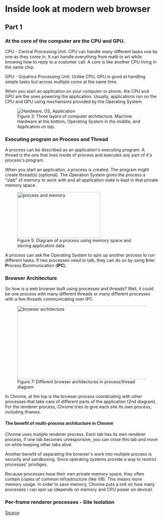# Inside look at modern web browser

## Part 1

### At the core of the computer are the CPU and GPU.

CPU - Central Processing Unit. CPU can handle many different tasks one by one as they come in. It can handle everything from math to art while knowing how to reply to a customer call. A core is like another CPU living in the same chip.

GPU - Grpahics Processing Unit. Unlike CPU, GPU is good at handling simple tasks but across multiple cores at the same time.

When you start an application on your computer or phone, the CPU and GPU are the ones powering the application. Usually, applications run on the CPU and GPU using mechanisms provided by the Operating System.

<figure><img src="https://wd.imgix.net/image/T4FyVKpzu4WKF1kBNvXepbi08t52/9M8aKlSl3207o9C3QVVp.png?auto=format" loading="lazy" decoding="async" alt="Hardware, OS, Application"><figcaption>Figure 3: Three layers of computer architecture. Machine Hardware at the bottom, Operating System in the middle, and Application on top.</figcaption></figure>

### Executing program on Process and Thread

A process can be described as an application's executing program. A thread is the one that lives inside of process and executes any part of it's process's program.

When you start an application, a process is created. The program might create thread(s) (optional). The Operation System gives the process a "slab" of memory to work with and all application state is kept in that private memory space.

<figure><img width="273" height="150" src="https://wd.imgix.net/image/T4FyVKpzu4WKF1kBNvXepbi08t52/x5h2ZL6SWI1vF5jSa8YB.svg" loading="lazy" decoding="async" alt="process and memory"><figcaption>Figure 5: Diagram of a process using memory space and storing application data</figcaption></figure>

A process can ask the Operating System to spin up another process to run different tasks. If two processes need to talk, they can do so by using **I**nter **P**rocess **C**ommunication (**IPC**). 

### Browser Architecture

So how is a web browser built using processes and threads? Well, it could be one process with many different threads or many different processes with a few threads communicating over IPC.

<figure><img width="800" height="240" src="https://wd.imgix.net/image/T4FyVKpzu4WKF1kBNvXepbi08t52/BG4tvT7y95iPAelkeadP.png?auto=format" loading="lazy" decoding="async" alt="browser architecture" sizes="(min-width:800px) 800px,calc(100vw - 48px)" srcset="https://wd.imgix.net/image/T4FyVKpzu4WKF1kBNvXepbi08t52/BG4tvT7y95iPAelkeadP.png?auto=format&amp;w=200 200w,https://wd.imgix.net/image/T4FyVKpzu4WKF1kBNvXepbi08t52/BG4tvT7y95iPAelkeadP.png?auto=format&amp;w=228 228w,https://wd.imgix.net/image/T4FyVKpzu4WKF1kBNvXepbi08t52/BG4tvT7y95iPAelkeadP.png?auto=format&amp;w=260 260w,https://wd.imgix.net/image/T4FyVKpzu4WKF1kBNvXepbi08t52/BG4tvT7y95iPAelkeadP.png?auto=format&amp;w=296 296w,https://wd.imgix.net/image/T4FyVKpzu4WKF1kBNvXepbi08t52/BG4tvT7y95iPAelkeadP.png?auto=format&amp;w=338 338w,https://wd.imgix.net/image/T4FyVKpzu4WKF1kBNvXepbi08t52/BG4tvT7y95iPAelkeadP.png?auto=format&amp;w=385 385w,https://wd.imgix.net/image/T4FyVKpzu4WKF1kBNvXepbi08t52/BG4tvT7y95iPAelkeadP.png?auto=format&amp;w=439 439w,https://wd.imgix.net/image/T4FyVKpzu4WKF1kBNvXepbi08t52/BG4tvT7y95iPAelkeadP.png?auto=format&amp;w=500 500w,https://wd.imgix.net/image/T4FyVKpzu4WKF1kBNvXepbi08t52/BG4tvT7y95iPAelkeadP.png?auto=format&amp;w=571 571w,https://wd.imgix.net/image/T4FyVKpzu4WKF1kBNvXepbi08t52/BG4tvT7y95iPAelkeadP.png?auto=format&amp;w=650 650w,https://wd.imgix.net/image/T4FyVKpzu4WKF1kBNvXepbi08t52/BG4tvT7y95iPAelkeadP.png?auto=format&amp;w=741 741w,https://wd.imgix.net/image/T4FyVKpzu4WKF1kBNvXepbi08t52/BG4tvT7y95iPAelkeadP.png?auto=format&amp;w=845 845w,https://wd.imgix.net/image/T4FyVKpzu4WKF1kBNvXepbi08t52/BG4tvT7y95iPAelkeadP.png?auto=format&amp;w=964 964w,https://wd.imgix.net/image/T4FyVKpzu4WKF1kBNvXepbi08t52/BG4tvT7y95iPAelkeadP.png?auto=format&amp;w=1098 1098w,https://wd.imgix.net/image/T4FyVKpzu4WKF1kBNvXepbi08t52/BG4tvT7y95iPAelkeadP.png?auto=format&amp;w=1252 1252w,https://wd.imgix.net/image/T4FyVKpzu4WKF1kBNvXepbi08t52/BG4tvT7y95iPAelkeadP.png?auto=format&amp;w=1428 1428w,https://wd.imgix.net/image/T4FyVKpzu4WKF1kBNvXepbi08t52/BG4tvT7y95iPAelkeadP.png?auto=format&amp;w=1600 1600w"><figcaption>Figure 7: Different browser architectures in process/thread diagram</figcaption></figure>

In Chrome, at the top is the browser process coordinating with other processes that take care of different parts of the application (2nd diagram). For the renderer process, Chrome tries to give each site its own process, including iframes.

#### The benefit of multi-process architucture in Chrome

Chrome uses mutiple renderer process. Each tab has its own renderer process, if one tab becomes unresponsive, you can close this tab and move on while keeping other tabs alive.

Another benefit of separating the browser's work into multiple process is security and sandboxing. Since operating systems provide a way to restrict processes' priviliges.

Because processes have their own private memory space, they often contain copies of common infrastructure (like V8). This means more memory usage. In order to save memory, Chrome puts a imit on how many processes i can spin up (depends on memory and CPU power on device).

### Per-frame renderer processes - Site Isolation


[Source](https://developer.chrome.com/blog/inside-browser-part1/)
